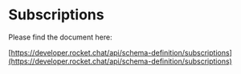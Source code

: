 # Subscriptions

Please find the document here: 

[https://developer.rocket.chat/api/schema-definition/subscriptions](https://developer.rocket.chat/api/schema-definition/subscriptions)

